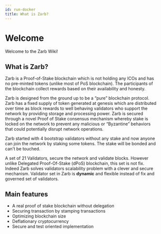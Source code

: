 ```yaml
---
id: run-docker
title: What is Zarb?
---
```


# Welcome

Welcome to the Zarb Wiki!

## What is Zarb?

Zarb is a Proof-of-Stake blockchain which is not holding any ICOs
and has no pre-minted tokens (unlike most of PoS blockchain). The participants of the blockchain
collect rewards based on their availability and honesty.

Zarb is designed from the ground up to be a “pure” blockchain protocol. Zarb has a fixed supply of
token generated at genesis which are distributed over time as block rewards to well behaving
validators who support the network by providing storage and processing power. Zarb is secured
through a novel Proof of Stake consensus mechanism whereby stake is locked on the network to prevent
any malicious or “Byzantine” behaviors that could potentially disrupt network operations.

Zarb started with 4 bootstrap validators without any stake and now anyone can join the network by
staking some tokens. The stake will be bonded and can't be touched.

A set of 21 Validators, secure the network and validate blocks. However unlike Delegated
Proof-Of-Stake (dPoS) blockchain, this set is not fix. Indeed Zarb solves validators scalability
problem with a clever and secure mechanism. Validator set in Zarb is **dynamic** and flexible
instead of fix and governed set of validators.

## Main features

- A real proof of stake blockchain without delegation
- Securing transaction by stamping transactions
- Optimizing blockchain size
- Deflationary cryptocurrency
- Secure and test oriented implementation
